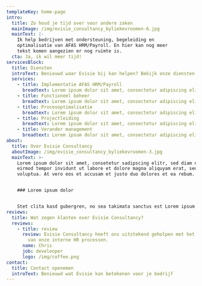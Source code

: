 ```yaml
---
templateKey: home-page
intro:
  title: Zo houd je tijd over voor andere zaken
  mainImage: /img/evisie_consultancy_byliekevroomen-6.jpg
  mainText: |-
    Ik help bedrijven met ondersteuning, begeleiding en
    optimalisatie van AFAS HRM/Payroll. En hier kan nog meer
    tekst komen aangezien er nog ruimte is.
  cta: Ja, ik wil meer tijd!
servicesBlock:
  title: Diensten
  introText: Benieuwd waar Evisie bij kan helpen? Bekijk onze diensten!
  services:
    - title: Implementatie AFAS HRM/Payroll
      breadtext: Lorem ipsum dolor sit amet, consectetur adipiscing elit.
    - title: Functioneel beheer
      breadtext: Lorem ipsum dolor sit amet, consectetur adipiscing elit.
    - title: Procesoptimalisatie
      breadtext: Lorem ipsum dolor sit amet, consectetur adipiscing elit.
    - title: Projectleiding
      breadtext: Lorem ipsum dolor sit amet, consectetur adipiscing elit.
    - title: Verander management
      breadtext: Lorem ipsum dolor sit amet, consectetur adipiscing elit.
about:
  title: Over Evisie Consultancy
  aboutImage: /img/evisie_consultancy_byliekevroomen-3.jpg
  mainText: >-
    Lorem ipsum dolor sit amet, consetetur sadipscing elitr, sed diam nonumy
    eirmod tempor invidunt ut labore et dolore magna aliquyam erat, sed diam
    voluptua. At vero eos et accusam et justo duo dolores et ea rebum.


    ### Lorem ipsum dolor


    Stet clita kasd gubergren, no sea takimata sanctus est Lorem ipsum dolor sit amet. Lorem ipsum dolor sit amet, consetetur sadipscing elitr, sed diam nonumy eirmod tempor invidunt ut labore et dolore magna aliquyam erat, sed diam voluptua. At vero eos et accusam et justo duo dolores et ea rebum. Stet clita kasd gubergren, no sea takimata sanctus est Lorem ipsum dolor sit amet.
reviews:
  title: Wat zegen klanten over Evisie Consultancy?
  reviews:
    - title: review
      review: Evisie Consultancy heeft ons uitstekend geholpen met het automatiseren
        van onze interne HR processen.
      name: Chris
      job: develeoper
      logo: /img/coffee.png
contact:
  title: Contact openemen
  introText: Benieuwd wat Evisie kan betekenen voor je bedrijf
---
```

